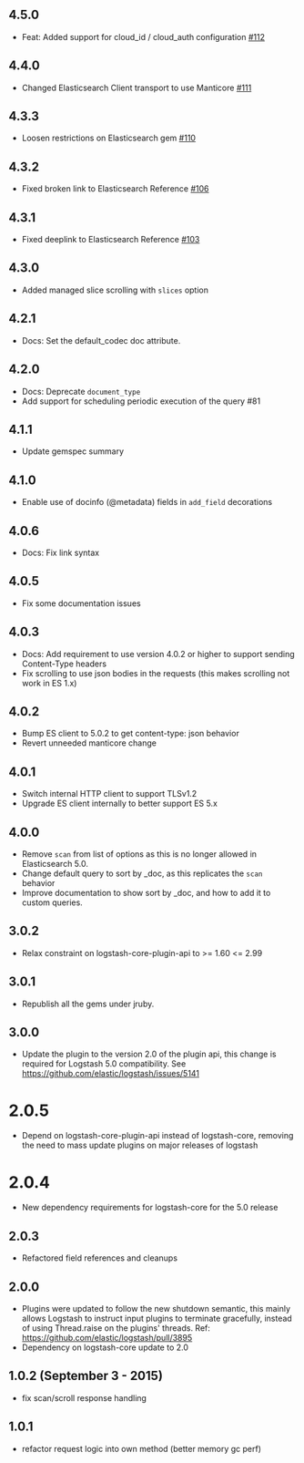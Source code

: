 ## 4.5.0
  - Feat: Added support for cloud_id / cloud_auth configuration [#112](https://github.com/logstash-plugins/logstash-input-elasticsearch/pull/112)

## 4.4.0
  - Changed Elasticsearch Client transport to use Manticore [#111](https://github.com/logstash-plugins/logstash-input-elasticsearch/pull/111) 

## 4.3.3
  - Loosen restrictions on Elasticsearch gem [#110](https://github.com/logstash-plugins/logstash-input-elasticsearch/pull/110)

## 4.3.2
  - Fixed broken link to Elasticsearch Reference  [#106](https://github.com/logstash-plugins/logstash-input-elasticsearch/pull/106)

## 4.3.1
  - Fixed deeplink to Elasticsearch Reference  [#103](https://github.com/logstash-plugins/logstash-input-elasticsearch/pull/103)

## 4.3.0
  - Added managed slice scrolling with `slices` option

## 4.2.1
  - Docs: Set the default_codec doc attribute.

## 4.2.0
  - Docs: Deprecate `document_type`
  - Add support for scheduling periodic execution of the query #81

## 4.1.1
  - Update gemspec summary

## 4.1.0
 - Enable use of docinfo (@metadata) fields in `add_field` decorations

## 4.0.6
  - Docs: Fix link syntax

## 4.0.5
  - Fix some documentation issues

## 4.0.3
  - Docs: Add requirement to use version 4.0.2 or higher to support sending Content-Type headers
  - Fix scrolling to use json bodies in the requests (this makes scrolling not work in ES 1.x)

## 4.0.2
  - Bump ES client to 5.0.2 to get content-type: json behavior
  - Revert unneeded manticore change 

## 4.0.1
  - Switch internal HTTP client to support TLSv1.2
  - Upgrade ES client internally to better support ES 5.x

## 4.0.0
  - Remove `scan` from list of options as this is no longer allowed in
    Elasticsearch 5.0.
  - Change default query to sort by \_doc, as this replicates the `scan`
    behavior
  - Improve documentation to show sort by \_doc, and how to add it to custom
    queries.
    
## 3.0.2
  - Relax constraint on logstash-core-plugin-api to >= 1.60 <= 2.99

## 3.0.1
  - Republish all the gems under jruby.
## 3.0.0
  - Update the plugin to the version 2.0 of the plugin api, this change is required for Logstash 5.0 compatibility. See https://github.com/elastic/logstash/issues/5141
# 2.0.5
  - Depend on logstash-core-plugin-api instead of logstash-core, removing the need to mass update plugins on major releases of logstash
# 2.0.4
  - New dependency requirements for logstash-core for the 5.0 release
## 2.0.3
 - Refactored field references and cleanups

## 2.0.0
 - Plugins were updated to follow the new shutdown semantic, this mainly allows Logstash to instruct input plugins to terminate gracefully,
   instead of using Thread.raise on the plugins' threads. Ref: https://github.com/elastic/logstash/pull/3895
 - Dependency on logstash-core update to 2.0

## 1.0.2 (September 3 - 2015)
 - fix scan/scroll response handling

## 1.0.1
 - refactor request logic into own method (better memory gc perf)
